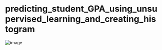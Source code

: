 # predicting_student_GPA_using_unsupervised_learning_and_creating_histogram








![image](https://user-images.githubusercontent.com/114800813/234938214-4688ad14-45cc-4d3e-bc60-b7a71597eec7.png)
